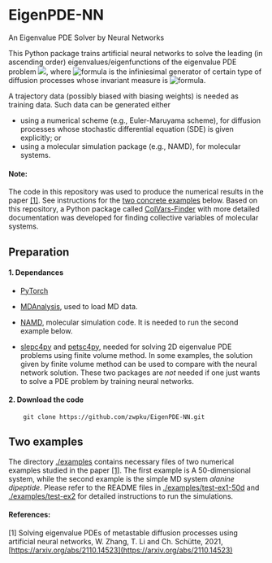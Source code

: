 # EigenPDE-NN
An Eigenvalue PDE Solver by Neural Networks

This Python package trains artificial neural networks to solve the leading (in ascending order) eigenvalues/eigenfunctions of the eigenvalue PDE problem 
<img src="https://render.githubusercontent.com/render/math?math=-\mathcal{L}f=\lambda f">, where ![formula](https://render.githubusercontent.com/render/math?math=\mathcal{L}) is the infiniesimal generator of certain type of diffusion processes whose invariant measure is ![formula](https://render.githubusercontent.com/render/math?math=\mu).

A trajectory data (possibly biased with biasing weights) is needed as training data. Such data can be generated either 
- using a numerical scheme (e.g., Euler-Maruyama scheme), for diffusion processes whose stochastic differential equation (SDE) is given explicitly;  or 
- using a molecular simulation package (e.g., NAMD), for molecular systems.


#### Note:

The code in this repository was used to produce the numerical results in the paper [[1]](#1). See instructions for the [two concrete examples](#two-examples) below. Based on this repository, a Python package called [ColVars-Finder](https://github.com/zwpku/colvars-finder) with more detailed documentation was developed for finding collective variables of molecular systems.


## Preparation
#### 1. Dependances 

- [PyTorch](https://pytorch.org/)

- [MDAnalysis](https://www.mdanalysis.org/), used to load MD data. 

- [NAMD](https://www.ks.uiuc.edu/Research/namd/), molecular simulation code. It is needed to run the second example below.

- [slepc4py](https://pypi.org/project/slepc4py/) and [petsc4py](https://pypi.org/project/petsc4py/), needed for solving 2D eigenvalue PDE problems using finite volume method. In some examples, the solution given by finite volume method can be used to compare with the neural network solution. 
These two packages are *not* needed if one just wants to solve a PDE problem by training neural networks.

#### 2. Download the code 

```
	git clone https://github.com/zwpku/EigenPDE-NN.git
```

## Two examples 
The directory [./examples](./examples) contains necessary files of two numerical examples studied in the paper [[1]](#1).
The first example is A 50-dimensional system, while the second example is the simple MD system *alanine dipeptide*.
Please refer to the README files in [./examples/test-ex1-50d](./examples/test-ex1-50d) and [./examples/test-ex2](./examples/test-ex2) for detailed instructions to run the simulations.

#### References:
<a id="1"> [1] </a> Solving eigenvalue PDEs of metastable diffusion processes using artificial neural networks, W. Zhang, T. Li and Ch. Sch&uuml;tte, 2021, 
[https://arxiv.org/abs/2110.14523](https://arxiv.org/abs/2110.14523)

